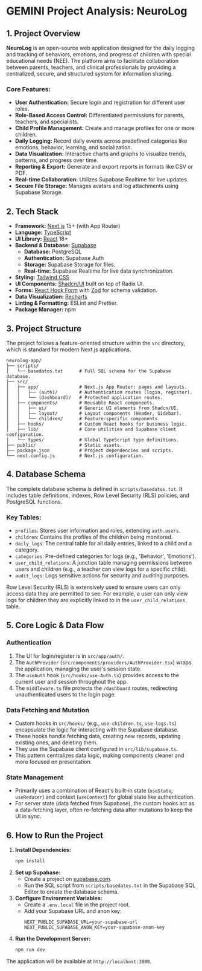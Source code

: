 # GEMINI Project Analysis: NeuroLog

## 1. Project Overview

**NeuroLog** is an open-source web application designed for the daily logging and tracking of behaviors, emotions, and progress of children with special educational needs (NEE). The platform aims to facilitate collaboration between parents, teachers, and clinical professionals by providing a centralized, secure, and structured system for information sharing.

### Core Features:
- **User Authentication:** Secure login and registration for different user roles.
- **Role-Based Access Control:** Differentiated permissions for parents, teachers, and specialists.
- **Child Profile Management:** Create and manage profiles for one or more children.
- **Daily Logging:** Record daily events across predefined categories like emotions, behavior, learning, and socialization.
- **Data Visualization:** Interactive charts and graphs to visualize trends, patterns, and progress over time.
- **Reporting & Export:** Generate and export reports in formats like CSV or PDF.
- **Real-time Collaboration:** Utilizes Supabase Realtime for live updates.
- **Secure File Storage:** Manages avatars and log attachments using Supabase Storage.

## 2. Tech Stack

- **Framework:** [Next.js](https://nextjs.org/) 15+ (with App Router)
- **Language:** [TypeScript](https://www.typescriptlang.org/)
- **UI Library:** [React](https://react.dev/) 18+
- **Backend & Database:** [Supabase](https://supabase.com/)
  - **Database:** PostgreSQL
  - **Authentication:** Supabase Auth
  - **Storage:** Supabase Storage for files.
  - **Real-time:** Supabase Realtime for live data synchronization.
- **Styling:** [Tailwind CSS](https://tailwindcss.com/)
- **UI Components:** [Shadcn/UI](https://ui.shadcn.com/) built on top of Radix UI.
- **Forms:** [React Hook Form](https://react-hook-form.com/) with [Zod](https://zod.dev/) for schema validation.
- **Data Visualization:** [Recharts](https://recharts.org/)
- **Linting & Formatting:** ESLint and Prettier.
- **Package Manager:** npm

## 3. Project Structure

The project follows a feature-oriented structure within the `src` directory, which is standard for modern Next.js applications.

```
neurolog-app/
├── scripts/
│   └── basedatos.txt      # Full SQL schema for the Supabase database.
├── src/
│   ├── app/               # Next.js App Router: pages and layouts.
│   │   ├── (auth)/        # Authentication routes (login, register).
│   │   └── (dashboard)/   # Protected application routes.
│   ├── components/        # Reusable React components.
│   │   ├── ui/            # Generic UI elements from Shadcn/UI.
│   │   ├── layout/        # Layout components (Header, Sidebar).
│   │   └── children/      # Feature-specific components.
│   ├── hooks/             # Custom React hooks for business logic.
│   ├── lib/               # Core utilities and Supabase client configuration.
│   └── types/             # Global TypeScript type definitions.
├── public/                # Static assets.
├── package.json           # Project dependencies and scripts.
└── next.config.js         # Next.js configuration.
```

## 4. Database Schema

The complete database schema is defined in `scripts/basedatos.txt`. It includes table definitions, indexes, Row Level Security (RLS) policies, and PostgreSQL functions.

### Key Tables:
- `profiles`: Stores user information and roles, extending `auth.users`.
- `children`: Contains the profiles of the children being monitored.
- `daily_logs`: The central table for all daily entries, linked to a child and a category.
- `categories`: Pre-defined categories for logs (e.g., 'Behavior', 'Emotions').
- `user_child_relations`: A junction table managing permissions between users and children (e.g., a teacher can view logs for a specific child).
- `audit_logs`: Logs sensitive actions for security and auditing purposes.

Row Level Security (RLS) is extensively used to ensure users can only access data they are permitted to see. For example, a user can only view logs for children they are explicitly linked to in the `user_child_relations` table.

## 5. Core Logic & Data Flow

### Authentication
1.  The UI for login/register is in `src/app/auth/`.
2.  The `AuthProvider` (`src/components/providers/AuthProvider.tsx`) wraps the application, managing the user's session state.
3.  The `useAuth` hook (`src/hooks/use-Auth.ts`) provides access to the current user and session throughout the app.
4.  The `middleware.ts` file protects the `/dashboard` routes, redirecting unauthenticated users to the login page.

### Data Fetching and Mutation
-   Custom hooks in `src/hooks/` (e.g., `use-children.ts`, `use-logs.ts`) encapsulate the logic for interacting with the Supabase database.
-   These hooks handle fetching data, creating new records, updating existing ones, and deleting them.
-   They use the Supabase client configured in `src/lib/supabase.ts`.
-   This pattern centralizes data logic, making components cleaner and more focused on presentation.

### State Management
-   Primarily uses a combination of React's built-in state (`useState`, `useReducer`) and context (`useContext`) for global state like authentication.
-   For server state (data fetched from Supabase), the custom hooks act as a data-fetching layer, often re-fetching data after mutations to keep the UI in sync.

## 6. How to Run the Project

1.  **Install Dependencies:**
    ```bash
    npm install
    ```
2.  **Set up Supabase:**
    - Create a project on [supabase.com](https://supabase.com).
    - Run the SQL script from `scripts/basedatos.txt` in the Supabase SQL Editor to create the database schema.
3.  **Configure Environment Variables:**
    - Create a `.env.local` file in the project root.
    - Add your Supabase URL and anon key:
      ```env
      NEXT_PUBLIC_SUPABASE_URL=your-supabase-url
      NEXT_PUBLIC_SUPABASE_ANON_KEY=your-supabase-anon-key
      ```
4.  **Run the Development Server:**
    ```bash
    npm run dev
    ```
The application will be available at `http://localhost:3000`.
